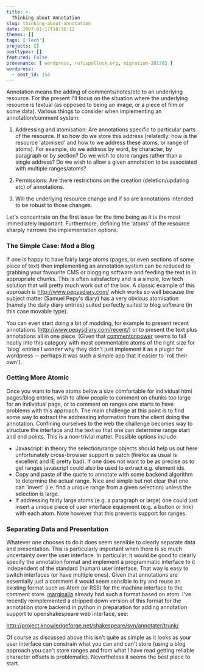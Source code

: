 ```yaml
---
title: >-
  Thinking about Annotation
slug: thinking-about-annotation
date: 2007-01-17T18:36:12
themes: []
tags: ['Tech']
projects: []
posttypes: []
featured: False
provenance: [ wordpress, rufuspollock.org, migration-201703 ]
wordpress:
  - post_id: 154
---
```


Annotation means the adding of comments/notes/etc to an underlying resource. For the present I'll focus on the situation where the underlying resource is textual (as opposed to being an image, or a piece of film or some data). Various things to consider when implementing an annotation/comment system:

1. Addressing and atomisation: Are annotations specific to particular parts of the resource. If so how do we store this address (relatedly: how is the resource 'atomised' and how to we address these atoms, or range of atoms). For example, do we address by word, by character, by paragraph or by section? Do we wish to store ranges rather than a single address? Do we wish to allow a given annotation to be associated with multiple ranges/atoms?

2. Permissions: Are there restrictions on the creation (deletion/updating etc) of annotations.

3. Will the underlying resource change and if so are annotations intended to be robust to those changes.

Let's concentrate on the first issue for the time being as it is the most immediately important. Furthermore, defining the 'atoms' of the resource sharply narrows the implementation options.

### The Simple Case: Mod a Blog

If one is happy to have fairly large atoms (pages, or even sections of some piece of text) then implementing an annotation system can be reduced to grabbing your favourite CMS or blogging software and feeding the text in in appropriate chunks. This is often satisfactory and is a simple, low tech solution that will pretty much work out of the box. A classic example of this approach is <http://www.pepysdiary.com/> which works so well because the subject matter (Samuel Pepy's diary) has a very obvious atomisation (namely the daily diary entries) suited perfectly suited to blog software (in this case movable type).

You can even start doing a bit of modding, for example to present recent annotations (<http://www.pepysdiary.com/recent/>) or to present the text plus annotations all in one piece. (Given that [commentonpower][] seems to fall neatly into this category with most commentable atoms of the right size for 'blog' entries I wonder why they didn't just implement it as a plugin for wordpress -- perhaps it was such a simple app that it easier to 'roll their own').

[commentonpower]: http://www.commentonpower.org/

### Getting More Atomic

Once you want to have atoms below a size comfortable for individual html pages/blog entries, wish to allow people to comment on chunks too large for an individual page, or to comment on ranges one starts to have problems with this approach. The main challenge at this point is to find some way to extract the addressing information from the client doing the annotation. Confining ourselves to the web the challenge becomes way to structure the interface and the text so that one can determine range start and end points. This is a non-trivial matter. Possible options include:

  * Javascript: in theory the selection/range objects should help us out here unfortunately cross-browser support is patch (firefox as usual is excellent and IE pretty bad). If one does not want to be as precise as to get ranges javascript could also be used to extract e.g. element ids.
  * Copy and paste of the quote to annotate with some backend algorithm to determine the actual range. Nice and simple but not clear that one can 'invert' (i.e. find a unique range from a given selection) unless the selection is large.
  * If addressing fairly large atoms (e.g. a paragraph or large) one could just insert a unique piece of user interface equipment (e.g. a button or link) with each atom. Note however that this prevents support for ranges.

### Separating Data and Presentation

Whatever one chooses to do it does seem sensible to clearly separate data and presentation. This is particularly important when there is so much uncertainty over the user interface. In particular, it would be good to clearly specify the annotation format and implement a programmatic interface to it independent of the standard (human) user interface. That way is easy to switch interfaces (or have multiple ones). Given that annotations are essentially just a comment it would seem sensible to try and reuse an existing format such as Atom (or RSS) for the machine interface to the comment store. [marginalia] already had such a format based on atom. I've recently reimplemented a stripped down version of this format for the annotation store backend in python in preparation for adding annotation support to openshakespeare web interface, see:

  <http://project.knowledgeforge.net/shakespeare/svn/annotater/trunk/>

[marginalia]: http://webmarginalia.net/
[openshakespeare]: http://demo.openshakespeare.org/

Of course as discussed above this isn't quite as simple as it looks as your user interface can constrain what you can and can't store (using a blog approach you can't store ranges and from what I have read getting reliable character offsets is problematic). Nevertheless it seems the best place to start.



